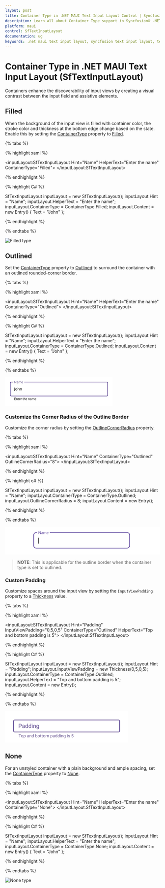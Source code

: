 ```yaml
---
layout: post
title: Container Type in .NET MAUI Text Input Layout Control | Syncfusion®
description: Learn all about Container Type support in Syncfusion® .NET MAUI Text Input Layout (SfTextInputLayout) control and more.
platform: maui
control: SfTextInputLayout
documentation: ug
keywords: .net maui text input layout, syncfusion text input layout, text input layout maui
---
```


# Container Type in .NET MAUI Text Input Layout (SfTextInputLayout)

Containers enhance the discoverability of input views by creating a visual contrast between the input field and assistive elements.

## Filled

When the background of the input view is filled with container color, the stroke color and thickness at the bottom edge change based on the state. Enable this by setting the [ContainerType](https://help.syncfusion.com/cr/maui/Syncfusion.Maui.Core.SfTextInputLayout.html#Syncfusion_Maui_Core_SfTextInputLayout_ContainerType) property to [Filled](https://help.syncfusion.com/cr/maui/Syncfusion.Maui.Core.ContainerType.html#Syncfusion_Maui_Core_ContainerType_Filled).

{% tabs %} 

{% highlight xaml %} 

<inputLayout:SfTextInputLayout Hint="Name"
                               HelperText="Enter the name"
                               ContainerType="Filled">
    <Entry Text="John" />
</inputLayout:SfTextInputLayout>  

{% endhighlight %}

{% highlight C# %} 

SfTextInputLayout inputLayout = new SfTextInputLayout();
inputLayout.Hint = "Name";
inputLayout.HelperText = "Enter the name";
inputLayout.ContainerType = ContainerType.Filled;
inputLayout.Content = new Entry() { Text = "John" }; 

{% endhighlight %}

{% endtabs %}

![Filled type](images/ContainerType/Filled_Focused.jpg)

## Outlined

Set the [ContainerType](https://help.syncfusion.com/cr/maui/Syncfusion.Maui.Core.SfTextInputLayout.html#Syncfusion_Maui_Core_SfTextInputLayout_ContainerType) property to [Outlined](https://help.syncfusion.com/cr/maui/Syncfusion.Maui.Core.ContainerType.html#Syncfusion_Maui_Core_ContainerType_Outlined) to surround the container with an outlined rounded-corner border.

{% tabs %} 

{% highlight xaml %} 

<inputLayout:SfTextInputLayout Hint="Name"
                               HelperText="Enter the name"
                               ContainerType="Outlined">
    <Entry Text="John" />
</inputLayout:SfTextInputLayout>  
 

{% endhighlight %}

{% highlight C# %} 

SfTextInputLayout inputLayout = new SfTextInputLayout();
inputLayout.Hint = "Name";
inputLayout.HelperText = "Enter the name";
inputLayout.ContainerType = ContainerType.Outlined;
inputLayout.Content = new Entry() { Text = "John" }; 

{% endhighlight %}

{% endtabs %}

![Outlined type](images/ContainerType/Outlined.png)

### Customize the Corner Radius of the Outline Border

Customize the corner radius by setting the [OutlineCornerRadius](https://help.syncfusion.com/cr/maui/Syncfusion.Maui.Core.SfTextInputLayout.html#Syncfusion_Maui_Core_SfTextInputLayout_OutlineCornerRadius) property.

{% tabs %}

{% highlight xaml %}

<inputLayout:SfTextInputLayout Hint="Name" 
                               ContainerType="Outlined"
                               OutlineCornerRadius="8">
    <Entry />
</inputLayout:SfTextInputLayout>  
			
{% endhighlight %}

{% highlight c# %}

SfTextInputLayout inputLayout = new SfTextInputLayout();
inputLayout.Hint = "Name";
inputLayout.ContainerType = ContainerType.Outlined;
inputLayout.OutlineCornerRadius = 8;
inputLayout.Content = new Entry(); 

{% endhighlight %}

{% endtabs %}

![OutlineCornerRadius img](images/ContainerType/CornerRadius.png)

> **NOTE**: This is applicable for the outline border when the container type is set to outlined.

### Custom Padding

Customize spaces around the input view by setting the `InputViewPadding` property to a [Thickness](https://learn.microsoft.com/en-us/dotnet/api/microsoft.maui.thickness?view=net-maui-7.0) value.

{% tabs %} 

{% highlight xaml %} 

<inputLayout:SfTextInputLayout Hint="Padding"
                               InputViewPadding="0,5,0,5" 
                               ContainerType="Outlined"
                               HelperText="Top and bottom padding is 5">
    <Entry />
 </inputLayout:SfTextInputLayout> 

{% endhighlight %}

{% highlight C# %} 

SfTextInputLayout inputLayout = new SfTextInputLayout();
inputLayout.Hint = "Padding";
inputLayout.InputViewPadding = new Thickness(0,5,0,5);
inputLayout.ContainerType = ContainerType.Outlined;
inputLayout.HelperText = "Top and bottom padding is 5";
inputLayout.Content = new Entry(); 

{% endhighlight %}

{% endtabs %}

![Padding customization around the input view](images/ContainerType/padingg.png)

## None

For an unstyled container with a plain background and ample spacing, set the [ContainerType](https://help.syncfusion.com/cr/maui/Syncfusion.Maui.Core.SfTextInputLayout.html#Syncfusion_Maui_Core_SfTextInputLayout_ContainerType) property to [None](https://help.syncfusion.com/cr/maui/Syncfusion.Maui.Core.ContainerType.html#Syncfusion_Maui_Core_ContainerType_None).

{% tabs %} 

{% highlight xaml %} 

<inputLayout:SfTextInputLayout Hint="Name"
                               HelperText="Enter the name" 
                               ContainerType="None">
    <Entry Text="John" />
</inputLayout:SfTextInputLayout>  
 

{% endhighlight %}

{% highlight C# %} 

SfTextInputLayout inputLayout = new SfTextInputLayout();
inputLayout.Hint = "Name";
inputLayout.HelperText = "Enter the name";
inputLayout.ContainerType = ContainerType.None;
inputLayout.Content = new Entry() { Text = "John" }; 

{% endhighlight %}

{% endtabs %}

![None type](images/ContainerType/None_focused.jpg)